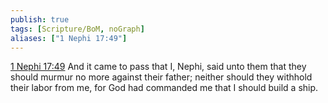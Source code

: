 ```yaml
---
publish: true
tags: [Scripture/BoM, noGraph]
aliases: ["1 Nephi 17:49"]
---
```

[1 Nephi 17:49](https://churchofjesuschrist.org/study/scriptures/bofm/1-ne/17?lang=eng&id=p49#p49) And it came to pass that I, Nephi, said unto them that they should murmur no more against their father; neither should they withhold their labor from me, for God had commanded me that I should build a ship.
